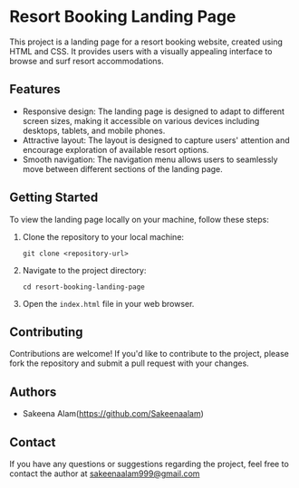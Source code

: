 # Resort Booking Landing Page

This project is a landing page for a resort booking website, created using HTML and CSS. It provides users with a visually appealing interface to browse and surf resort accommodations.

## Features

- Responsive design: The landing page is designed to adapt to different screen sizes, making it accessible on various devices including desktops, tablets, and mobile phones.
- Attractive layout: The layout is designed to capture users' attention and encourage exploration of available resort options.
- Smooth navigation: The navigation menu allows users to seamlessly move between different sections of the landing page.

## Getting Started

To view the landing page locally on your machine, follow these steps:

1. Clone the repository to your local machine:
   ```
   git clone <repository-url>
   ```

2. Navigate to the project directory:
   ```
   cd resort-booking-landing-page
   ```

3. Open the `index.html` file in your web browser.

## Contributing

Contributions are welcome! If you'd like to contribute to the project, please fork the repository and submit a pull request with your changes.

## Authors

- Sakeena Alam(https://github.com/Sakeenaalam)

## Contact

If you have any questions or suggestions regarding the project, feel free to contact the author at sakeenaalam999@gmail.com



